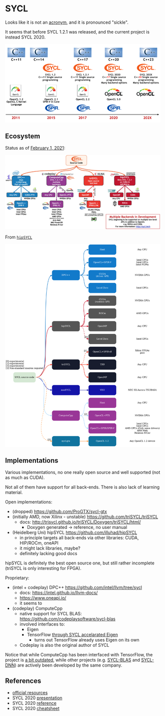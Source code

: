 # SYCL

Looks like it is not an
[acronym](https://github.com/KhronosGroup/SYCL-Docs/issues/112), and it is
pronounced "sickle".

It seems that before SYCL 1.2.1 was released, and the current project is instead
SYCL 2020.

![timeline](./timeline.png)

## Ecosystem

Status as of [February 1, 2021](https://arrayfire.com/blog/cycling-through-sycl/):

![ecosystem](./ecosystem.jpg)

From [`hipSYCL`](https://github.com/illuhad/hipSYCL)

![targets](./targets.png)

## Implementations

Various implementations, no one really open source and well supported (not as
much as CUDA).

Not all of them have support for all back-ends.
There is also lack of learning material.

Open implementations:

- (dropped) https://github.com/ProGTX/sycl-gtx
- (initially AMD, now Xilinx - unstable) https://github.com/triSYCL/triSYCL
  - docs: http://trisycl.github.io/triSYCL/Doxygen/triSYCL/html/
    - Doxygen generated -> reference, no user manual
- (Heidelberg Uni) hipSYCL https://github.com/illuhad/hipSYCL
  - in principle targets all back-ends via other libraries: CUDA, HIP/ROCm,
    oneAPI
  - it might lack libraries, maybe?
  - definitely lacking good docs

hipSYCL is definitely the best open source one, but still rather incomplete
(triSYCL is only interesting for FPGA).

Proprietary:

- (intel + codeplay) DPC++ https://github.com/intel/llvm/tree/sycl
  - docs: https://intel.github.io/llvm-docs/
  - https://www.oneapi.io/
  - it seems to
- (codeplay) ComputeCpp
  - native support for SYCL BLAS: https://github.com/codeplaysoftware/sycl-blas
  - involved interfaces to:
    - Eigen
    - TensorFlow [through SYCL accelarated Eigen](https://developer.codeplay.com/products/computecpp/ce/guides/tensorflow-overview)
      - turns out TensorFlow already uses Eigen on its own
  - Codeplay is also the original author of SYCL

Notice that while ComputeCpp has been interfaced with TensorFlow, the project is
[a bit outdated](https://github.com/codeplaysoftware/tensorflow), while other
projects (e.g. [SYCL-BLAS](https://www.khronos.org/sycl/resources) and
[SYCL-DNN](https://www.khronos.org/sycl/resources)) are actively been developed
by the same company.

## References

- [official resources](https://www.khronos.org/sycl/resources)
- SYCL 2020
  [presentation](https://www.khronos.org/assets/uploads/developers/presentations/SYCL-2020-Launch-Feb21.pdf)
- SYCL 2020
  [reference](https://registry.khronos.org/SYCL/specs/sycl-2020/html/sycl-2020.html#chapter:sycl-programming-interface)
- SYCL 2020
  [cheatsheet](https://www.khronos.org/files/sycl/sycl-2020-reference-guide.pdf)
